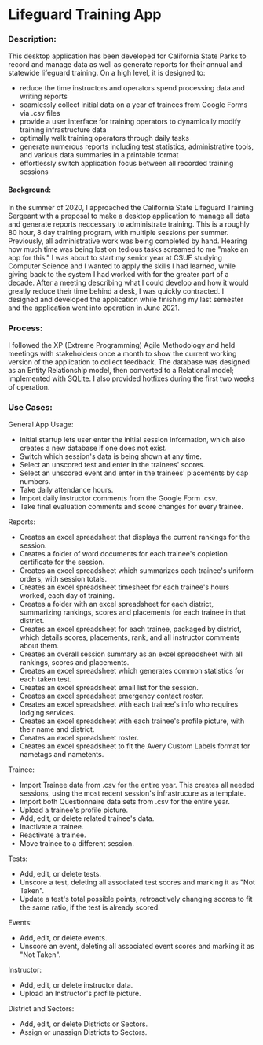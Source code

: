 # Lifeguard Training App

### Description:
This desktop application has been developed for California State Parks to record and manage data as well as generate reports for their annual and statewide lifeguard training.
On a high level, it is designed to:
- reduce the time instructors and operators spend processing data and writing reports
- seamlessly collect initial data on a year of trainees from Google Forms via .csv files
- provide a user interface for training operators to dynamically modify training infrastructure data
- optimally walk training operators through daily tasks
- generate numerous reports including test statistics, administrative tools, and various data summaries in a printable format
- effortlessly switch application focus between all recorded training sessions

#### Background:
In the summer of 2020, I approached the California State Lifeguard Training Sergeant with a proposal to make a desktop application to manage all data and generate reports neccessary to administrate training. This is a roughly 80 hour, 8 day training program, with multiple sessions per summer. Previously, all administrative work was being completed by hand. Hearing how much time was being lost on tedious tasks screamed to me "make an app for this." I was about to start my senior year at CSUF studying Computer Science and I wanted to apply the skills I had learned, while giving back to the system I had worked with for the greater part of a decade. After a meeting describing what I could develop and how it would greatly reduce their time behind a desk, I was quickly contracted. I designed and developed the application while finishing my last semester and the application went into operation in June 2021.

### Process:
I followed the XP (Extreme Programming) Agile Methodology and held meetings with stakeholders once a month to show the current working version of the application to collect feedback. The database was designed as an Entity Relationship model, then converted to a Relational model; implemented with SQLite. I also provided hotfixes during the first two weeks of operation.

### Use Cases:

General App Usage:
* Initial startup lets user enter the initial session information, which also creates a new database if one does not exist.
* Switch which session's data is being shown at any time.
* Select an unscored test and enter in the trainees' scores.
* Select an unscored event and enter in the trainees' placements by cap numbers.
* Take daily attendance hours.
* Import daily instructor comments from the Google Form .csv.
* Take final evaluation comments and score changes for every trainee.

Reports:
* Creates an excel spreadsheet that displays the current rankings for the session.
* Creates a folder of word documents for each trainee's copletion certificate for the session.
* Creates an excel spreadsheet which summarizes each trainee's uniform orders, with session totals.
* Creates an excel spreadsheet timesheet for each trainee's hours worked, each day of training.
* Creates a folder with an excel spreadsheet for each district, summarizing rankings, scores and placements for each trainee in that district.
* Creates an excel spreadsheet for each trainee, packaged by district, which details scores, placements, rank, and all instructor comments about them.
* Creates an overall session summary as an excel spreadsheet with all rankings, scores and placements.
* Creates an excel spreadsheet which generates common statistics for each taken test.
* Creates an excel spreadsheet email list for the session.
* Creates an excel spreadsheet emergency contact roster.
* Creates an excel spreadsheet with each trainee's info who requires lodging services.
* Creates an excel spreadsheet with each trainee's profile picture, with their name and district.
* Creates an excel spreadsheet roster.
* Creates an excel spreadsheet to fit the Avery Custom Labels format for nametags and nametents.

Trainee:
* Import Trainee data from .csv for the entire year. This creates all needed sessions, using the most recent session's infrastrucure as a template.
* Import both Questionnaire data sets from .csv for the entire year.
* Upload a trainee's profile picture.
* Add, edit, or delete related trainee's data.
* Inactivate a trainee.
* Reactivate a trainee.
* Move trainee to a different session.

Tests:
* Add, edit, or delete tests.
* Unscore a test, deleting all associated test scores and marking it as "Not Taken".
* Update a test's total possible points, retroactively changing scores to fit the same ratio, if the test is already scored.

Events:
* Add, edit, or delete events.
* Unscore an event, deleting all associated event scores and marking it as "Not Taken".

Instructor:
* Add, edit, or delete instructor data.
* Upload an Instructor's profile picture.

District and Sectors:
* Add, edit, or delete Districts or Sectors.
* Assign or unassign Districts to Sectors.
